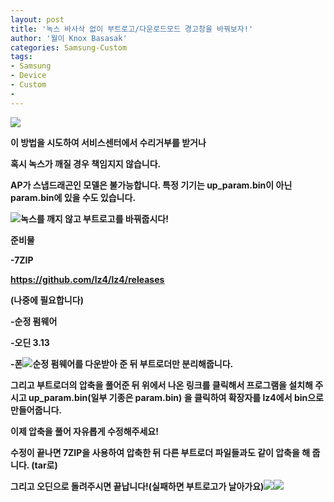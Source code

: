 ```yaml
---
layout: post
title: '녹스 바사삭 없이 부트로고/다운로드모드 경고창을 바꿔보자!'
author: '월이 Knox Basasak'
categories: Samsung-Custom
tags:
- Samsung
- Device
- Custom
-
---
```



<script> location.href='https://cafe.naver.com/develoid/857357' ; </script>

<p><img src="https://dthumb-phinf.pstatic.net/?src=%22https%3A%2F%2Fcafeptthumb-phinf.pstatic.net%2FMjAxNzEyMzFfMTg3%2FMDAxNTE0NzI0Mzk3NDM2.EjYQ-bdiG3LKFHRn75mQ7eBBKhVM5uj38GOVJgD1fykg.k0_RT99TaGnkWmNJGXAcRQJSpMijrzTByQNphac_hqEg.PNG.searphiel9%2F%25EA%25B2%258C%25EC%258B%259C%25EA%25B8%2580_%25EC%259E%2591%25EC%2584%25B1_%25EC%25A0%2584_%25EA%25BC%25AD_%25EC%259D%25BD%25EC%2596%25B4%25EC%25A3%25BC%25EC%2584%25B8%25EC%259A%2594_%2528IT_%25EC%2586%258C%25ED%2586%25B5_%25EA%25B2%258C%25EC%258B%259C%25ED%258C%2590.png%3Ftype%3Dw740%22&amp;type=cafe_wa740"><b></p><p>이 방법을 시도하여 서비스센터에서 수리거부를 받거나<b></p><p>혹시 녹스가 깨질 경우 책임지지 않습니다.</p><p>AP가 스냅드래곤인 모델은 불가능합니다. 특정 기기는 up_param.bin이 아닌 param.bin에 있을 수도 있습니다.</p><p><b></p><p><img src="https://cafeptthumb-phinf.pstatic.net/MjAxOTAzMTFfMTE0/MDAxNTUyMzA0NjM2Nzcy.D4b88b5llOIOdFsUcd39-fq4gEUIrJxuY6w_vY0kOsYg.ZPHEL-T22wxgGY-0QFjyDy8GsrjVLYdHcfSNKw5Ss5og.PNG.jisongsari/20190311_203810.png?type=w740"><b>녹스를 깨지 않고 부트로고를 바꿔줍시다!</p><p><b></p><p>준비물</p><p>-7ZIP<b></p><p><u><a href="https://github.com/lz4/lz4/releases">https://github.com/lz4/lz4/releases</a></u></p><p>(나중에 필요합니다)</p><p>-순정 펌웨어</p><p>-오딘 3.13</p><p>-폰<img src="https://cafeptthumb-phinf.pstatic.net/MjAxOTAzMTFfMTQ4/MDAxNTUyMzA1MDA4NTY4.jdQ6fKW6NwKK7zpOJJWQdgSu6ILSuHiSknhnx0gE8oog.eXyFn8naklng-m-GVNhd4xF8CVn30n1VY6dt8i6Mq_Mg.PNG.jisongsari/20190311_204808.png?type=w740">순정 펌웨어를 다운받아 준 뒤 부트로더만 분리해줍니다.</p><p>그리고 부트로더의 압축을 풀어준 뒤 위에서 나온 링크를 클릭해서 프로그램을 설치해 주시고 up_param.bin(일부 기종은 param.bin) 을 클릭하여 확장자를 lz4에서 bin으로 만들어줍니다.</p><p>이제 압축을 풀어 자유롭게 수정해주세요!</p><p>수정이 끝나면 7ZIP을 사용하여 압축한 뒤 다른 부트로더 파일들과도 같이 압축을 해 줍니다. (tar로)</p><p>그리고 오딘으로 돌려주시면 끝납니다!(실패하면 부트로고가 날아가요)<img src="https://cafeptthumb-phinf.pstatic.net/MjAxOTAzMTFfMjYg/MDAxNTUyMzA1MDA4OTc4.hMZ2uUzNCR5M5mrV-qO69Lqn44PaLDnx-p2Cnf06ovog.DN_7NHIfqT6GrHKfrtaq2uavw75WVJ2ucBp2qlO8hTEg.PNG.jisongsari/20190311_204801.png?type=w740"><img src="https://cafeptthumb-phinf.pstatic.net/MjAxOTAzMTFfNzgg/MDAxNTUyMzA1MDA5MjI0.sTUJmKu8uHYB_P-mIEwo9IfJpB3Q1LgBiWGHabvAVYgg.F3TakO74Gj4DTzUtLev4Ypa6fXuzDz3Ba5vGER5vHqMg.PNG.jisongsari/20190311_204346.png?type=w740"><b></p>
